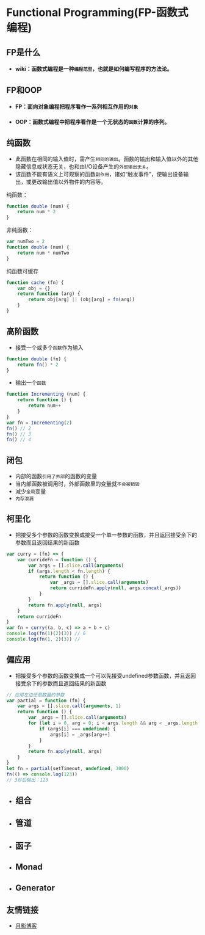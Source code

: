 # **Functional Programming(FP-函数式编程)**
## FP是什么
- #### wiki：函数式编程是一种`编程范型`，也就是如何编写程序的方法论。
## FP和OOP
- #### FP：面向对象编程把程序看作一系列相互作用的`对象`
- #### OOP：函数式编程中把程序看作是一个无状态的`函数`计算的序列。
## 纯函数
 - 此函数在相同的输入值时，需产生`相同的输出`。函数的输出和输入值以外的其他隐藏信息或状态无关，也和由I/O设备产生的`外部输出无关`。
 - 该函数不能有语义上可观察的函数`副作用`，诸如“触发事件”，使输出设备输出，或更改输出值以外物件的内容等。

纯函数：
``` javascript
function double (num) {
    return num * 2
}
```
非纯函数：
``` javascript
var numTwo = 2
function double (num) {
    return num * numTwo
}
```
纯函数可缓存
``` javascript
function cache (fn) {
    var obj = {}
    return function (arg) {
        return obj[arg] || (obj[arg] = fn(arg))
    }
}
```
## 高阶函数
 - 接受一个或多个`函数`作为输入
``` javascript
function double (fn) {
    return fn() * 2
}
```
 - 输出一个`函数`
``` javascript
function Incrementing (num) {
    return function () {
        return num++
    }
}
var fn = Incrementing(2)
fn() // 2
fn() // 3
fn() // 4
```
## 闭包
- 内部的函数`引用了外部`的函数的变量
- 当内部函数被调用时，外部函数里的变量就`不会被销毁`
- 减少`全局`变量
- `内存泄漏`
## 柯里化
- 把接受多个参数的函数变换成接受一个单一参数的函数，并且返回接受余下的参数而且返回结果的新函数
``` javascript
var curry = (fn) => {
    var currideFn = function () {
        var args = [].slice.call(arguments)
        if (args.length < fn.length) {
            return function () {
                var _args = [].slice.call(arguments)
                return currideFn.apply(null, args.concat(_args))
            }
        }
        return fn.apply(null, args)
    }
    return currideFn
}
var fn = curry((a, b, c) => a + b + c)
console.log(fn(1)(2)(3)) // 6
console.log(fn(1, 2)(3)) // 
```
## 偏应用
- 把接受多个参数的函数变换成一个可以先接受undefined参数函数，并且返回接受余下的参数而且返回结果的新函数
``` javascript
// 应用左边任意数量的参数
var partial = function (fn) {
    var args = [].slice.call(arguments, 1)
    return function () {
        var _args = [].slice.call(arguments)
        for (let i = 0, arg = 0; i < args.length && arg < _args.length; i++) {
            if (args[i] === undefined) {
                args[i] = _args[arg++]
            }
        }
        return fn.apply(null, args)
    }
}
let fn = partial(setTimeout, undefined, 3000)
fn(() => console.log(123))
// 3秒后输出：123
```
- ## 组合
- ## 管道
- ## 函子
- ## Monad
- ## Generator
## 友情链接
- [月影博客](#https://www.h5jun.com/)